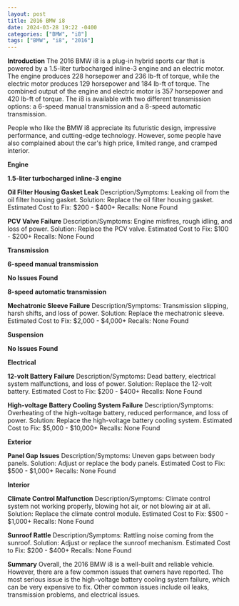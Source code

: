 ```yaml
---
layout: post
title: 2016 BMW i8
date: 2024-03-28 19:22 -0400
categories: ["BMW", "i8"]
tags: ["BMW", "i8", "2016"]
---
```

**Introduction**
The 2016 BMW i8 is a plug-in hybrid sports car that is powered by a 1.5-liter turbocharged inline-3 engine and an electric motor. The engine produces 228 horsepower and 236 lb-ft of torque, while the electric motor produces 129 horsepower and 184 lb-ft of torque. The combined output of the engine and electric motor is 357 horsepower and 420 lb-ft of torque. The i8 is available with two different transmission options: a 6-speed manual transmission and a 8-speed automatic transmission.

People who like the BMW i8 appreciate its futuristic design, impressive performance, and cutting-edge technology. However, some people have also complained about the car's high price, limited range, and cramped interior.

**Engine**

**1.5-liter turbocharged inline-3 engine**

**Oil Filter Housing Gasket Leak**
Description/Symptoms: Leaking oil from the oil filter housing gasket.
Solution: Replace the oil filter housing gasket.
Estimated Cost to Fix: $200 - $400+
Recalls: None Found

**PCV Valve Failure**
Description/Symptoms: Engine misfires, rough idling, and loss of power.
Solution: Replace the PCV valve.
Estimated Cost to Fix: $100 - $200+
Recalls: None Found

**Transmission**

**6-speed manual transmission**

**No Issues Found**

**8-speed automatic transmission**

**Mechatronic Sleeve Failure**
Description/Symptoms: Transmission slipping, harsh shifts, and loss of power.
Solution: Replace the mechatronic sleeve.
Estimated Cost to Fix: $2,000 - $4,000+
Recalls: None Found

**Suspension**

**No Issues Found**

**Electrical**

**12-volt Battery Failure**
Description/Symptoms: Dead battery, electrical system malfunctions, and loss of power.
Solution: Replace the 12-volt battery.
Estimated Cost to Fix: $200 - $400+
Recalls: None Found

**High-voltage Battery Cooling System Failure**
Description/Symptoms: Overheating of the high-voltage battery, reduced performance, and loss of power.
Solution: Replace the high-voltage battery cooling system.
Estimated Cost to Fix: $5,000 - $10,000+
Recalls: None Found

**Exterior**

**Panel Gap Issues**
Description/Symptoms: Uneven gaps between body panels.
Solution: Adjust or replace the body panels.
Estimated Cost to Fix: $500 - $1,000+
Recalls: None Found

**Interior**

**Climate Control Malfunction**
Description/Symptoms: Climate control system not working properly, blowing hot air, or not blowing air at all.
Solution: Replace the climate control module.
Estimated Cost to Fix: $500 - $1,000+
Recalls: None Found

**Sunroof Rattle**
Description/Symptoms: Rattling noise coming from the sunroof.
Solution: Adjust or replace the sunroof mechanism.
Estimated Cost to Fix: $200 - $400+
Recalls: None Found

**Summary**
Overall, the 2016 BMW i8 is a well-built and reliable vehicle. However, there are a few common issues that owners have reported. The most serious issue is the high-voltage battery cooling system failure, which can be very expensive to fix. Other common issues include oil leaks, transmission problems, and electrical issues.
